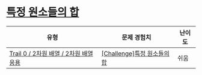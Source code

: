 # [특정 원소들의 합](https://www.codetree.ai/trails/complete/curated-cards/nl-pre-2d-array-variables-3)

|유형|문제 경험치|난이도|
|---|---|---|
|[Trail 0 / 2차원 배열 / 2차원 배열 응용](https://www.codetree.ai/trail-info/codetree-101/)|[[Challenge]특정 원소들의 합](https://www.codetree.ai/trails/complete/curated-cards/nl-pre-using-2d-array-1/)|쉬움|

